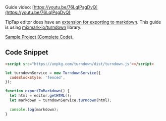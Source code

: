 Guide video: [https://youtu.be/76LqIPsgDvQ](https://youtu.be/76LqIPsgDvQ)

TipTap editor does have an [extension for exporting to markdown](https://tiptap.dev/docs/editor/extensions/functionality/export). This guide is using [mixmark-io/turndown](https://github.com/mixmark-io/turndown) library.

[Sample Project (Complete Code).](/project-samples/tiptap-richtext/export-to-markdown.html)

Code Snippet
------------

```html
<script src="https://unpkg.com/turndown/dist/turndown.js"></script>
```

```js
let turndownService = new TurndownService({
  codeBlockStyle: 'fenced',
});

function exportToMarkdown() {
  let html = editor.getHTML();
  let markdown = turndownService.turndown(html);
  
  console.log(markdown);  
}
```